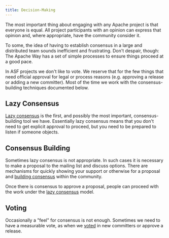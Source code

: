 ```yaml
---
title: Decision-Making
---
```


The most important thing about engaging with any Apache project is that everyone
is equal. All project participants with an opinion can express that opinion and, where 
appropriate, have the community consider it.

To some, the idea of having to establish consensus in a large and distributed team 
sounds inefficient and frustrating. Don't despair, though: The Apache Way has a
set of simple processes to ensure things proceed at a good pace.

In ASF projects we don't like to vote. We reserve that for the few things that need 
official approval for legal or process reasons (e.g. approving a release or adding a new committer). 
Most of the time we work with the consensus-building techniques documented below.

## Lazy Consensus

[Lazy consensus][10] is the first, and possibly the most important, consensus-building 
tool we have. Essentially lazy consensus means that you don't need to get explicit
approval to proceed, but you need to be prepared to listen if someone objects.

## Consensus Building

Sometimes lazy consensus is not appropriate. In such cases it is necessary to
make a proposal to the mailing list and discuss options. There are mechanisms
for quickly showing your support or otherwise for a proposal and 
[building consensus][11] within the community.

Once there is consensus to approve a proposal, people can proceed with the work under the [lazy 
consensus][12] model.

## Voting

Occasionally a "feel" for consensus is not enough. Sometimes we need to 
have a measurable vote, as when we [voted][13] in new committers or 
approve a release. 

  [10]: /committers/lazyConsensus.html
  [11]: /committers/consensusBuilding.html
  [12]: /committers/lazyConsensus.html
  [13]: /committers/voting.html
